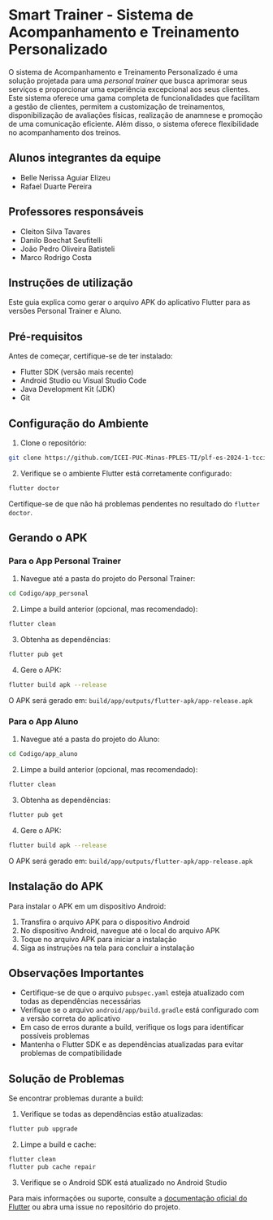 # Smart Trainer - Sistema de Acompanhamento e Treinamento Personalizado

O sistema de Acompanhamento e Treinamento Personalizado é uma solução projetada para uma *personal trainer* que busca aprimorar seus serviços e proporcionar uma experiência excepcional aos seus clientes. Este sistema oferece uma gama completa de funcionalidades que facilitam a gestão de clientes, permitem a customização de treinamentos, disponibilização de avaliações físicas, realização de anamnese e promoção de  uma comunicação eficiente. Além disso, o sistema oferece flexibilidade no acompanhamento dos treinos.

## Alunos integrantes da equipe

* Belle Nerissa Aguiar Elizeu
* Rafael Duarte Pereira

## Professores responsáveis

* Cleiton Silva Tavares
* Danilo Boechat Seufitelli
* João Pedro Oliveira Batisteli
* Marco Rodrigo Costa
  

## Instruções de utilização

Este guia explica como gerar o arquivo APK do aplicativo Flutter para as versões Personal Trainer e Aluno.

## Pré-requisitos

Antes de começar, certifique-se de ter instalado:

- Flutter SDK (versão mais recente)
- Android Studio ou Visual Studio Code
- Java Development Kit (JDK)
- Git

## Configuração do Ambiente

1. Clone o repositório:
```bash
git clone https://github.com/ICEI-PUC-Minas-PPLES-TI/plf-es-2024-1-tcci-0393100-dev-belle-elizeu-e-rafael-duarte
```

2. Verifique se o ambiente Flutter está corretamente configurado:
```bash
flutter doctor
```

Certifique-se de que não há problemas pendentes no resultado do `flutter doctor`.

## Gerando o APK

### Para o App Personal Trainer

1. Navegue até a pasta do projeto do Personal Trainer:
```bash
cd Codigo/app_personal
```
2. Limpe a build anterior (opcional, mas recomendado):
```bash
flutter clean
```

3. Obtenha as dependências:
```bash
flutter pub get
```

4. Gere o APK:
```bash
flutter build apk --release
```

O APK será gerado em: `build/app/outputs/flutter-apk/app-release.apk`

### Para o App Aluno

1. Navegue até a pasta do projeto do Aluno:
```bash
cd Codigo/app_aluno
```

2. Limpe a build anterior (opcional, mas recomendado):
```bash
flutter clean
```

3. Obtenha as dependências:
```bash
flutter pub get
```

4. Gere o APK:
```bash
flutter build apk --release
```

O APK será gerado em: `build/app/outputs/flutter-apk/app-release.apk`

## Instalação do APK

Para instalar o APK em um dispositivo Android:

1. Transfira o arquivo APK para o dispositivo Android
2. No dispositivo Android, navegue até o local do arquivo APK
3. Toque no arquivo APK para iniciar a instalação
4. Siga as instruções na tela para concluir a instalação

## Observações Importantes

- Certifique-se de que o arquivo `pubspec.yaml` esteja atualizado com todas as dependências necessárias
- Verifique se o arquivo `android/app/build.gradle` está configurado com a versão correta do aplicativo
- Em caso de erros durante a build, verifique os logs para identificar possíveis problemas
- Mantenha o Flutter SDK e as dependências atualizadas para evitar problemas de compatibilidade

## Solução de Problemas

Se encontrar problemas durante a build:

1. Verifique se todas as dependências estão atualizadas:
```bash
flutter pub upgrade
```

2. Limpe a build e cache:
```bash
flutter clean
flutter pub cache repair
```

3. Verifique se o Android SDK está atualizado no Android Studio

Para mais informações ou suporte, consulte a [documentação oficial do Flutter](https://flutter.dev/docs) ou abra uma issue no repositório do projeto.

